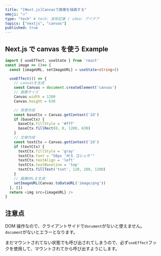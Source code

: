 ```yaml
---
title: "[Next.js]Canvasで画像を描画する"
emoji: "🔥"
type: "tech" # tech: 技術記事 / idea: アイデア
topics: ["nextjs", "canvas"]
published: true
---
```


## Next.js で canvas を使う Example

```ts
import { useEffect, useState } from 'react'
const image => ()=> {
  const [imageURL, setImageURL] = useState<string>()

  useEffect(() => {
    // canvasを生成
    const Canvas = document.createElement('canvas')
    // 画像サイズ
    Canvas.width = 1200
    Canvas.height = 630

    // 背景作成
    const baseCtx = Canvas.getContext('2d')
    if (baseCtx) {
      baseCtx.fillStyle = '#fff'
      baseCtx.fillRect(0, 0, 1200, 630)
    }
    // 文章作成
    const textCtx = Canvas.getContext('2d')
    if (textCtx) {
      textCtx.fillStyle = 'gray'
      textCtx.font = "50px 'ＭＳ ゴシック'"
      textCtx.textAlign = 'left'
      textCtx.textBaseline = 'top'
      textCtx.fillText('tset', 120, 200, 1200)
    }
    // 画像URLを生成
    setImageURL(Canvas.toDataURL('image/png'))
  }, [])
  return <img src={imageURL} />
}
```

## 注意点

DOM 操作なので、クライアントサイドで`document`がないと使えません。
`document`がないとエラーとなります。

まだマウントされてない状態でも呼び出されてしまうので、必ず`useEffect`フックを使用して、マウントされてから呼び出すようにします。
